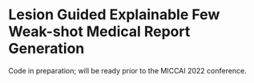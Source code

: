 # Lesion Guided Explainable Few Weak-shot Medical Report Generation
Code in preparation; will be ready prior to the MICCAI 2022 conference.
